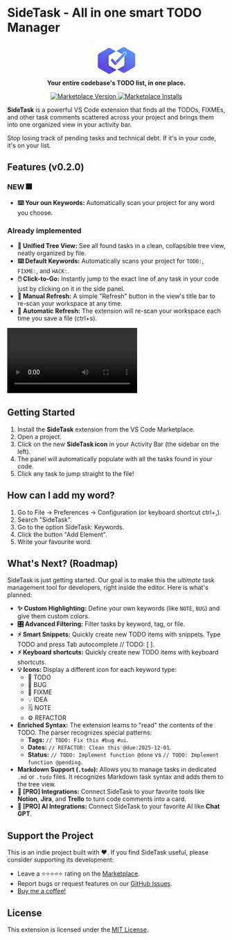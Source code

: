 # SideTask - All in one smart TODO Manager

<p align="center">
  <img src="https://github.com/lautaro-rojas/SideTask/blob/main/images/SideTask-Logo.png?raw=true" alt="SideTask Logo" width="128" />
  <br/>
  <strong>Your entire codebase's TODO list, in one place.</strong>
</p>

<p align="center">
  <a href="https://marketplace.visualstudio.com/items?itemName=LautaroRojas.sidetask">
    <img src="https://img.shields.io/visual-studio-marketplace/v/LautaroRojas.sidetask?style=for-the-badge&label=Marketplace&color=blue" alt="Marketplace Version"/>
  </a>
  <a href="https://marketplace.visualstudio.com/items?itemName=LautaroRojas.sidetask">
    <img src="https://img.shields.io/visual-studio-marketplace/d/LautaroRojas.sidetask?style=for-the-badge&label=Installs" alt="Marketplace Installs"/>
  </a>
</p>

**SideTask** is a powerful VS Code extension that finds all the TODOs, FIXMEs, and other task comments scattered across your project and brings them into one organized view in your activity bar.

Stop losing track of pending tasks and technical debt. If it's in your code, it's on your list.

## Features (v0.2.0)

### NEW 🎆
* **⌨️ Your oun Keywords:** Automatically scan your project for any word you choose.

### Already implemented
* **🌲 Unified Tree View:** See all found tasks in a clean, collapsible tree view, neatly organized by file.
* **⌨️ Default Keywords:** Automatically scans your project for `TODO:`, `FIXME:`, and `HACK:`.
* **🖱️ Click-to-Go:** Instantly jump to the exact line of any task in your code just by clicking on it in the side panel.
* **🔄 Manual Refresh:** A simple "Refresh" button in the view's title bar to re-scan your workspace at any time.
* **🔄 Automatic Refresh:** The extension will re-scan your workspace each time you save a file (ctrl+s).

![SideTask Video Demo](/resources/videos/SideTask-VideoMVP.mp4)

## Getting Started
1.  Install the **SideTask** extension from the VS Code Marketplace.
2.  Open a project.
3.  Click on the new **SideTask icon** in your Activity Bar (the sidebar on the left).
4.  The panel will automatically populate with all the tasks found in your code.
5.  Click any task to jump straight to the file!

## How can I add my word?
1.  Go to File -> Preferences -> Configuration (or keyboard shortcut ctrl+,).
2.  Search "SideTask".
3.  Go to the option SideTask: Keywords.
4.  Click the button "Add Element".
5.  Write your favourite word.

## What's Next? (Roadmap)
SideTask is just getting started. Our goal is to make this the *ultimate* task management tool for developers, right inside the editor. Here is what's planned:

* **✨ Custom Highlighting:** Define your own keywords (like `NOTE`, `BUG`) and give them custom colors.
* **🎛️ Advanced Filtering:** Filter tasks by keyword, tag, or file.
* **⚡ Smart Snippets:** Quickly create new TODO items with snippets. Type TODO and press Tab autocomplete // TODO: [ ].
* **⚡ Keyboard shortcuts:** Quickly create new TODO items with keyboard shortcuts.
* **💡 Icons:** Display a different icon for each keyword type:
  * 🎯 TODO
  * 🐞 BUG
  * 🔧 FIXME
  * 💡 IDEA
  * 🗒️ NOTE
  * ⚙️ REFACTOR
* **Enriched Syntax:** The extension learns to "read" the contents of the TODO. The parser recognizes special patterns:
  - **Tags:** `// TODO: Fix this #bug #ui`.
  - **Dates:** `// REFACTOR: Clean this @due:2025-12-01`.
  - **Status:** `// TODO: Implement function @done`  vs `// TODO: Implement function @pending`.
* **Markdown Support (`.todo`):** Allows you to manage tasks in dedicated `.md` or `.todo` files. It recognizes Markdown task syntax and adds them to the tree view.
* **🚀 [PRO] Integrations:** Connect SideTask to your favorite tools like **Notion**, **Jira**, and **Trello** to turn code comments into a card.
* **🚀 [PRO] AI Integrations:** Connect SideTask to your favorite AI like **Chat GPT**.

## Support the Project
This is an indie project built with ❤️. If you find SideTask useful, please consider supporting its development:

* Leave a ⭐️⭐️⭐️⭐️⭐️ rating on the [Marketplace](https://marketplace.visualstudio.com/items?itemName=LautaroRojas.sidetask).
* Report bugs or request features on our [GitHub Issues](https://github.com/lautaro-rojas/SideTask/issues).
* [Buy me a coffee!](https://buymeacoffee.com/lautarorojas) 

## License

This extension is licensed under the [MIT License](LICENSE.md).
